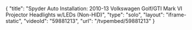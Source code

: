 {
    "title": "Spyder Auto Installation: 2010-13 Volkswagen Golf\/GTI Mark VI Projector Headlights w\/LEDs (Non-HID)",
    "type": "solo",
    "layout": "iframe-static",
    "videoId": "59881213",
    "url": "\/tvpembed\/59881213"
}
